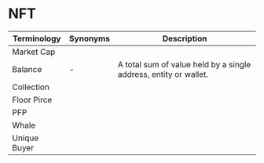 # NFT&#x20;

| Terminology  | Synonyms | Description                                                      |
| ------------ | -------- | ---------------------------------------------------------------- |
| Market Cap   |          |                                                                  |
| Balance      | -        | A total sum of value held by a single address, entity or wallet. |
| Collection   |          |                                                                  |
| Floor Pirce  |          |                                                                  |
| PFP          |          |                                                                  |
| Whale        |          |                                                                  |
| Unique Buyer |          |                                                                  |

